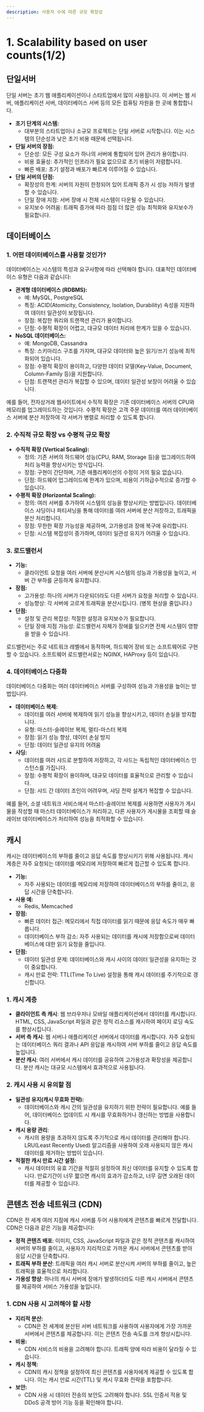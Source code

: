 ```yaml
---
description: 사용자 수에 따른 규모 확장성
---
```


# 1. Scalability based on user counts(1/2)

## **단일서버**

단일 서버는 초기 웹 애플리케이션이나 스타트업에서 많이 사용됩니다. 이 서버는 웹 서버, 애플리케이션 서버, 데이터베이스 서버 등의 모든 컴퓨팅 자원을 한 곳에 통합합니다.&#x20;

* **초기 단계의 시스템:**
  * 대부분의 스타트업이나 소규모 프로젝트는 단일 서버로 시작합니다. 이는 시스템의 단순성과 낮은 초기 비용 때문에 선택됩니다.
* **단일 서버의 장점:**
  * 단순성: 모든 구성 요소가 하나의 서버에 통합되어 있어 관리가 용이합니다.
  * 비용 효율성: 추가적인 인프라가 필요 없으므로 초기 비용이 저렴합니다.
  * 빠른 배포: 초기 설정과 배포가 빠르게 이루어질 수 있습니다.
* **단일 서버의 단점:**
  * 확장성의 한계: 서버의 자원이 한정되어 있어 트래픽 증가 시 성능 저하가 발생할 수 있습니다.
  * 단일 장애 지점: 서버 장애 시 전체 시스템이 다운될 수 있습니다.
  * 유지보수 어려움: 트래픽 증가에 따라 점점 더 많은 성능 최적화와 유지보수가 필요합니다.



## **데이터베이스**

### **1. 어떤 데이터베이스를 사용할 것인가?**

데이터베이스는 시스템의 특성과 요구사항에 따라 선택해야 합니다. 대표적인 데이터베이스 유형은 다음과 같습니다:

* **관계형 데이터베이스 (RDBMS):**
  * 예: MySQL, PostgreSQL
  * 특징: ACID(Atomicity, Consistency, Isolation, Durability) 속성을 지원하여 데이터 일관성이 보장됩니다.
  * 장점: 복잡한 쿼리와 트랜잭션 관리가 용이합니다.
  * 단점: 수평적 확장이 어렵고, 대규모 데이터 처리에 한계가 있을 수 있습니다.
* **NoSQL 데이터베이스:**
  * 예: MongoDB, Cassandra
  * 특징: 스키마리스 구조를 가지며, 대규모 데이터와 높은 읽기/쓰기 성능에 최적화되어 있습니다.
  * 장점: 수평적 확장이 용이하고, 다양한 데이터 모델(Key-Value, Document, Column-Family 등)을 지원합니다.
  * 단점: 트랜잭션 관리가 복잡할 수 있으며, 데이터 일관성 보장이 어려울 수 있습니다.

예를 들어, 전자상거래 웹사이트에서 수직적 확장은 기존 데이터베이스 서버의 CPU와 메모리를 업그레이드하는 것입니다. 수평적 확장은 고객 주문 데이터를 여러 데이터베이스 서버에 분산 저장하여 각 서버가 병렬로 처리할 수 있도록 합니다.

### **2. 수직적 규모 확장 vs 수평적 규모 확장**

* **수직적 확장 (Vertical Scaling):**
  * 정의: 기존 서버의 하드웨어 성능(CPU, RAM, Storage 등)을 업그레이드하여 처리 능력을 향상시키는 방식입니다.
  * 장점: 구현이 간단하며, 기존 애플리케이션의 수정이 거의 필요 없습니다.
  * 단점: 하드웨어 업그레이드에 한계가 있으며, 비용이 기하급수적으로 증가할 수 있습니다.
* **수평적 확장 (Horizontal Scaling):**
  * 정의: 여러 서버를 추가하여 시스템의 성능을 향상시키는 방법입니다. 데이터베이스 샤딩이나 파티셔닝을 통해 데이터를 여러 서버에 분산 저장하고, 트래픽을 분산 처리합니다.
  * 장점: 무한한 확장 가능성을 제공하며, 고가용성과 장애 복구에 유리합니다.
  * 단점: 시스템 복잡성이 증가하며, 데이터 일관성 유지가 어려울 수 있습니다.

### **3. 로드밸런서**

* **기능:**
  * 클라이언트 요청을 여러 서버에 분산시켜 시스템의 성능과 가용성을 높이고, 서버 간 부하를 균등하게 유지합니다.
* **장점:**
  * 고가용성: 하나의 서버가 다운되더라도 다른 서버가 요청을 처리할 수 있습니다.
  * 성능향상: 각 서버에 고르게 트래픽을 분산시킵니다. (병목 현상을 줄입니다.)
* **단점:**
  * 설정 및 관리 복잡성: 적절한 설정과 유지보수가 필요합니다.
  * 단일 장애 지점 가능성: 로드밸런서 자체가 장애를 일으키면 전체 시스템이 영향을 받을 수 있습니다.

로드밸런서는 주로 네트워크 레벨에서 동작하며, 하드웨어 장비 또는 소프트웨어로 구현할 수 있습니다. 소프트웨어 로드밸런서로는 NGINX, HAProxy 등이 있습니다.

### **4. 데이터베이스 다중화**

데이터베이스 다중화는 여러 데이터베이스 서버를 구성하여 성능과 가용성을 높이는 방법입니다.

* **데이터베이스 복제:**
  * 데이터를 여러 서버에 복제하여 읽기 성능을 향상시키고, 데이터 손실을 방지합니다.
  * 유형: 마스터-슬레이브 복제, 멀티-마스터 복제
  * 장점: 읽기 성능 향상, 데이터 손실 방지
  * 단점: 데이터 일관성 유지의 어려움
* **샤딩:**
  * 데이터를 여러 샤드로 분할하여 저장하고, 각 샤드는 독립적인 데이터베이스 인스턴스를 가집니다.
  * 장점: 수평적 확장이 용이하며, 대규모 데이터를 효율적으로 관리할 수 있습니다.
  * 단점: 샤드 간 데이터 조인이 어려우며, 샤딩 전략 설계가 복잡할 수 있습니다.

예를 들어, 소셜 네트워크 서비스에서 마스터-슬레이브 복제를 사용하면 사용자가 게시물을 작성할 때 마스터 데이터베이스가 처리하고, 다른 사용자가 게시물을 조회할 때 슬레이브 데이터베이스가 처리하여 성능을 최적화할 수 있습니다.



## **캐시**

캐시는 데이터베이스의 부하를 줄이고 응답 속도를 향상시키기 위해 사용됩니다. 캐시 계층은 자주 요청되는 데이터를 메모리에 저장하여 빠르게 접근할 수 있도록 합니다.

* **기능:**
  * 자주 사용되는 데이터를 메모리에 저장하여 데이터베이스의 부하를 줄이고, 응답 시간을 단축합니다.
* **사용 예:**
  * Redis, Memcached
* **장점:**
  * 빠른 데이터 접근: 메모리에서 직접 데이터를 읽기 때문에 응답 속도가 매우 빠릅니다.
  * 데이터베이스 부하 감소: 자주 사용되는 데이터를 캐시에 저장함으로써 데이터베이스에 대한 읽기 요청을 줄입니다.
* **단점:**
  * 데이터 일관성 문제: 데이터베이스와 캐시 사이의 데이터 일관성을 유지하는 것이 중요합니다.
  * 캐시 만료 전략: TTL(Time To Live) 설정을 통해 캐시 데이터를 주기적으로 갱신합니다.

### **1. 캐시 계층**

* **클라이언트 측 캐시**: 웹 브라우저나 모바일 애플리케이션에서 데이터를 캐시합니다. HTML, CSS, JavaScript 파일과 같은 정적 리소스를 캐시하여 페이지 로딩 속도를 향상시킵니다.
* **서버 측 캐시**: 웹 서버나 애플리케이션 서버에서 데이터를 캐시합니다. 자주 요청되는 데이터베이스 쿼리 결과나 API 응답을 캐시하여 서버 부하를 줄이고 응답 속도를 높입니다.
* **분산 캐시**: 여러 서버에서 캐시 데이터를 공유하여 고가용성과 확장성을 제공합니다. 분산 캐시는 대규모 시스템에서 효과적으로 사용됩니다.



### **2. 캐시 사용 시 유의할 점**

* **일관성 유지(캐시 무효화 전략):**
  * 데이터베이스와 캐시 간의 일관성을 유지하기 위한 전략이 필요합니다. 예를 들어, 데이터베이스 업데이트 시 캐시를 무효화하거나 갱신하는 방법을 사용합니다.
* **캐시 용량 관리**:&#x20;
  * 캐시의 용량을 초과하지 않도록 주기적으로 캐시 데이터를 관리해야 합니다. LRU(Least Recently Used) 알고리즘을 사용하여 오래 사용되지 않은 캐시 데이터를 제거하는 방법이 있습니다.
* **적절한 캐시 만료 시간 설정:**
  * 캐시 데이터의 유효 기간을 적절히 설정하여 최신 데이터를 유지할 수 있도록 합니다. 만료기간이 너무 짧으면 캐시의 효과가 감소하고, 너무 길면 오래된 데이터를 제공할 수 있습니다.

## **콘텐츠 전송 네트워크 (CDN)**

CDN은 전 세계 여러 지점에 캐시 서버를 두어 사용자에게 콘텐츠를 빠르게 전달합니다. CDN은 다음과 같은 기능을 제공합니다:

* **정적 콘텐츠 배포**: 이미지, CSS, JavaScript 파일과 같은 정적 콘텐츠를 캐시하여 서버의 부하를 줄이고, 사용자가 지리적으로 가까운 캐시 서버에서 콘텐츠를 받아 응답 시간을 단축합니다.
* **트래픽 부하 분산**: 트래픽을 여러 캐시 서버로 분산시켜 서버의 부하를 줄이고, 높은 트래픽을 효율적으로 처리합니다.
* **가용성 향상**: 하나의 캐시 서버에 장애가 발생하더라도 다른 캐시 서버에서 콘텐츠를 제공하여 서비스 가용성을 높입니다.

### **1. CDN 사용 시 고려해야 할 사항**

* **지리적 분산:**
  * CDN은 전 세계에 분산된 서버 네트워크를 사용하여 사용자에게 가장 가까운 서버에서 콘텐츠를 제공합니다. 이는 콘텐츠 전송 속도를 크게 향상시킵니다.
* **비용:**
  * CDN 서비스의 비용을 고려해야 합니다. 트래픽 양에 따라 비용이 달라질 수 있습니다.
* **캐시 정책:**
  * CDN의 캐시 정책을 설정하여 최신 콘텐츠를 사용자에게 제공할 수 있도록 합니다. 이는 캐시 만료 시간(TTL) 및 캐시 무효화 전략을 포함합니다.
* **보안:**
  * CDN 사용 시 데이터 전송의 보안도 고려해야 합니다. SSL 인증서 적용 및 DDoS 공격 방어 기능 등을 확인해야 합니다.

